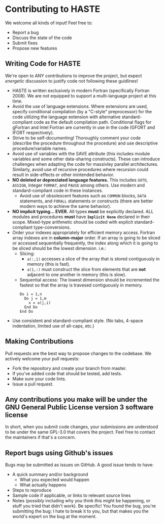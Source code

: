 # Contributing to HASTE
We welcome all kinds of input! Feel free to:
- Report a bug
- Discuss the state of the code
- Submit fixes
- Propose new features

## Writing Code for HASTE
We're open to ANY contributions to improve the project, but expect *energetic* discussion to justify code not following these guidlines!
- HASTE is written exclusively in modern Fortran (specifically Fortran 2008). We are not equipped to support a multi-language project at this time.
- Avoid the use of language extensions. Where extensions are used, specify conditional compilation (by a "C-style" preprocessor) for the code utilizing the language extension with alternative standard-compliant code as the default compilation path. Conditional flags for gFortran and Intel Fortran are currently in use in the code (GFORT and IFORT respectively).
- Strive to be self-documenting! Thoroughly comment your code (describe the procedure throughout the procedure) and use descriptive procedure/variable names.
- Avoid use of variables with the SAVE attribute (this includes module variables and some other data-sharing constructs). These can introduce challenges when adapting the code for massivley parallel architectures. Similarly, avoid use of recursive procedures where recursion could result in side-effects or other inintended behavior.
- **NO deleted or depreciated language features.** This includes `GOTO`, `ASSIGN`, integer `FORMAT`, and `PAUSE` among others. Use modern and standard-compliant code in these instances.
  - Avoid use of obsolescent features such as `COMMON` blocks, `DATA` statements, and `FORALL` statements or constructs (there are better modern ways to achieve the same behavior).
- **NO implicit typing... EVER.** All types **must** be explicitly declared. ALL modules and procedures **must** have **`Implicit None`** declared in their scope. Mixed-type arithmetic should be coded with explicit standard-compliant type-conversions.
- Order your indexes appropriately for efficient memory access. Fortran array indexes are in **column-major** order. If an array is going to be sliced or accessed sequentially frequently, the index along which it is going to be sliced should be the lowest dimension. i.e.:
  - Slicing:
    - `a(:,1)` accesses a slice of the array that is stored contiguously in memory (this is fast).
    - `a(1,:)` must construct the slice from elements that are **not** adjacent to one another in memory (this is slow).
  - Sequential access: The lowest dimension should be incremented the fastest so that the array is travesed contiguously in memory.
    ```
    Do i = 1,n
      Do j = 1,m
        x = a(j,i)
      End Do
    End Do
    ```
- Use consistent and standard-compliant style. (No tabs, 4-space indentation, limited use of all-caps, etc.)

## Making Contributions
Pull requests are the best way to propose changes to the codebase. We actively welcome your pull requests:
- Fork the repository and create your branch from master.
- If you've added code that should be tested, add tests.
- Make sure your code lints.
- Issue a pull request.

## Any contributions you make will be under the GNU General Public License version 3 software license
In short, when you submit code changes, your submissions are understood to be under the same GPL-3.0 that covers the project. Feel free to contact the maintainers if that's a concern.

## Report bugs using Github's issues
Bugs may be submitted as issues on GitHub. A good issue tends to have:
- A quick summary and/or background
  - What you expected would happen
  - What actually happens
- Steps to reproduce
- Sample code if applicable, or links to relevant source lines
- Notes (possibly including why you think this might be happening, or stuff you tried that didn't work).
Be specific! You found the bug, you're submitting the bug: I hate to break it to you, but that makes you the world's expert on the bug at the moment.
